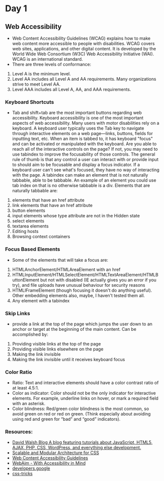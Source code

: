 # Day 1
## Web Accessibility
- Web Content Accessibility Guidelines (WCAG) explains how to make web content more accessible to people with disabilities. WCAG covers web sites, applications, and other digital content. It is developed by the World Wide Web Consortium (W3C) Web Accessibility Initiative (WAI). WCAG is an international standard.
- There are three levels of conformance:
1. Level A is the minimum level.
2. Level AA includes all Level A and AA requirements. Many organizations strive to meet Level AA.
3. Level AAA includes all Level A, AA, and AAA requirements.
### Keyboard Shortcuts
- Tab and shift+tab are the most important buttons regarding web accessibility. Keyboard accessibility is one of the most important aspects of web accessibility. Many users with motor disabilities rely on a keyboard. A keyboard user typically uses the Tab key to navigate through interactive elements on a web page—links, buttons, fields for inputting text, etc. When an item is tabbed to, it has keyboard "focus" and can be activated or manipulated with the keyboard. Are you able to reach all of the interactive controls on the page? If not, you may need to use tabindex to improve the focusability of those controls. The general rule of thumb is that any control a user can interact with or provide input to should aim to be focusable and display a focus indicator. If a keyboard user can't see what's focused, they have no way of interacting with the page. A tabindex can make an element that is not naturally tabbable, able to be tabbable. An example of an element you could use tab index on that is no otherwise tabbable is a div. Elements that are naturally tabbable are:
1. elements that have an href attribute
2. link elements that have an href attribute
3. button elements
4. input elements whose type attribute are not in the Hidden state
5. select elements
6. textarea elements
7. Editing hosts
8. Browsing context containers
### Focus Based Elements
- Some of the elements that will take a focus are:
1. HTMLAnchorElement/HTMLAreaElement with an href
2. HTMLInputElement/HTMLSelectElement/HTMLTextAreaElement/HTMLButtonElement but not with disabled (IE actually gives you an error if you try), and file uploads have unusual behaviour for security reasons
3. HTMLIFrameElement (though focusing it doesn't do anything useful). Other embedding elements also, maybe, I haven't tested them all.
4. Any element with a tabindex
### Skip Links
- provide a link at the top of the page which jumps the user down to an anchor or target at the beginning of the main content. Can be accomplished by:
1. Providing visible links at the top of the page
2. Providing visible links elsewhere on the page
3. Making the link invisible
4. Making the link invisible until it receives keyboard focus
### Color Ratio
- Ratio: Text and interactive elements should have a color contrast ratio of at least 4.5:1.
- Color as indicator: Color should not be the only indicator for interactive elements. For example, underline links on hover, or mark a required field with an asterisk.
- Color blindness: Red/green color blindness is the most common, so avoid green on red or red on green. (Think especially about avoiding using red and green for “bad” and “good” indicators).
### Resources:
- [David Walsh Blog A blog featuring tutorials about JavaScript, HTML5, AJAX, PHP, CSS, WordPress, and everything else development.](https://davidwalsh.name/)
- [Scalable and Modular Architecture for CSS](http://smacss.com/)
- [Web Content Accessibility Guidelines](https://www.w3.org/TR/WCAG21/)
- [WebAim - With Accessibility in Mind](https://webaim.org/)
- [developers.google](https://developers.google.com/web/fundamentals/accessibility/focus)
- [css-tricks](https://css-tricks.com/almanac/selectors/f/focus-within/)
